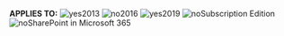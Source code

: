 <Token>**APPLIES TO:** ![yes](../media/yes.png)2013 ![no](../media/no.png)2016 ![yes](../media/yes.png)2019 ![no](../media/no.png)Subscription Edition ![no](../media/no.png)SharePoint in Microsoft 365</Token>
